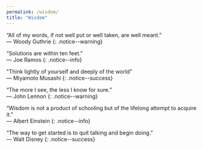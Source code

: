 ```yaml
---
permalink: /wisdom/
title: "Wisdom"
---
```



“All of my words, if not well put or well taken, are well meant.”   
― Woody Guthrie
{: .notice--warning}

“Solutions are within ten feet.”   
― Joe Ramos
{: .notice--info}

"Think lightly of yourself and deeply of the world"   
― Miyamoto Musashi
{: .notice--success}

“The more I see, the less I know for sure.”  
— John Lennon
{: .notice--warning}

“Wisdom is not a product of schooling but of the lifelong attempt to acquire it.”  
— Albert Einstein
{: .notice--info}

“The way to get started is to quit talking and begin doing.”  
— Walt Disney
{: .notice--success}

